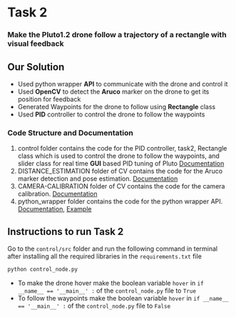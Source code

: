 # Task 2
### Make the Pluto1.2 drone follow a trajectory of a rectangle with visual feedback 
## Our Solution
* Used python wrapper **API** to communicate with the drone and control it
* Used **OpenCV** to detect the **Aruco** marker on the drone to get its position for feedback
* Generated Waypoints for the drone to follow using **Rectangle** class
* Used **PID** controller to control the drone to follow the waypoints

### Code Structure and Documentation
1. control folder contains the code for the PID controller, task2, Rectangle class which is used to control the drone to follow the waypoints, and slider class for real time **GUI** based PID tuning of Pluto [Documentation](control/documentation.md)
2. DISTANCE_ESTIMATION folder of CV contains the code for the Aruco marker detection and pose estimation. [Documentation](CV/DISTANCE_ESTIMATION/documentation.md)
3. CAMERA-CALIBRATION folder of CV contains the code for the camera calibration. [Documentation](CV/CAMERA-CALIBRATION/documentation.md)
4. python_wrapper folder contains the code for the python wrapper API. [Documentation](python_wrapper/documentation.md), [Example](python_wrapper/src/example.md)

## Instructions to run Task 2
Go to the `control/src` folder and run the following command in terminal after installing all the required libraries in the `requirements.txt` file

```bash
python control_node.py
```

* To make the drone hover make the boolean variable `hover` in `if __name__ == '__main__' :` of the `control_node.py` file to `True`
* To follow the waypoints make the boolean variable `hover` in `if __name__ == '__main__' :` of the `control_node.py` file to `False`